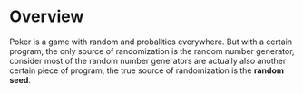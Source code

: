 # Overview

Poker is a game with random and probalities everywhere. But with a certain program, the only source of randomization is the random number generator, consider most of the random number generators are actually also another certain piece of program, the true source of randomization is the **random seed**.

